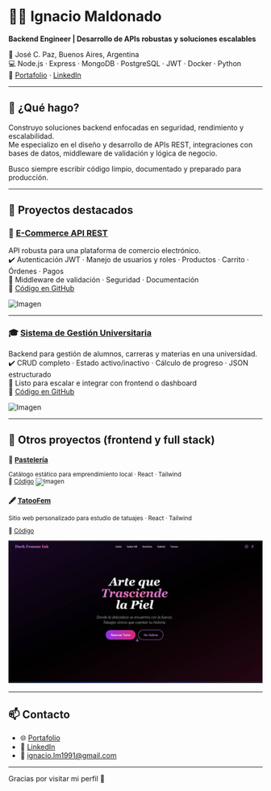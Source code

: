 # 👨‍💻 Ignacio Maldonado

**Backend Engineer | Desarrollo de APIs robustas y soluciones escalables**

📍 José C. Paz, Buenos Aires, Argentina  
💻 Node.js · Express · MongoDB · PostgreSQL · JWT · Docker · Python  
🔗 [Portafolio](https://ignaciobackendengineer.nachoweb.com.ar/) · [LinkedIn](https://www.linkedin.com/in/ignaciomaldo/)  

---

## 🚀 ¿Qué hago?

Construyo soluciones backend enfocadas en seguridad, rendimiento y escalabilidad.  
Me especializo en el diseño y desarrollo de APIs REST, integraciones con bases de datos, middleware de validación y lógica de negocio.

Busco siempre escribir código limpio, documentado y preparado para producción.

---

## 🧩 Proyectos destacados

### 🛒 [E-Commerce API REST]()  
API robusta para una plataforma de comercio electrónico.  
✔️ Autenticación JWT · Manejo de usuarios y roles · Productos · Carrito · Órdenes · Pagos  
🧪 Middleware de validación · Seguridad · Documentación  
🔗 [Código en GitHub](https://github.com/ignacio-leonel/sistemaGestionComercial)

![Imagen](https://ignaciobackendengineer.nachoweb.com.ar/images/proyectos/ecommerce-cover.jpg)

---

### 🎓 [Sistema de Gestión Universitaria]()  
Backend para gestión de alumnos, carreras y materias en una universidad.  
✔️ CRUD completo · Estado activo/inactivo · Cálculo de progreso · JSON estructurado  
🔐 Listo para escalar e integrar con frontend o dashboard  
🔗 [Código en GitHub](https://github.com/ignacio-leonel/sistema_gestion_academica)

![Imagen](https://ignaciobackendengineer.nachoweb.com.ar/images/proyectos/universidad-cover.jpg)

---

## 🧪 Otros proyectos (frontend y full stack)

<sub>

### 🍰 [Pastelería](https://pasteleria-rose.vercel.app/)  
Catálogo estático para emprendimiento local · React · Tailwind  
🔗 [Código](https://github.com/ignacio-leonel/pasteleria)
![Imagen]()


### 🖋️ [TatooFem](https://github.com/ignacio-leonel/Sitio-web-de-Local-de-Tatuajes)  
Sitio web personalizado para estudio de tatuajes · React · Tailwind  


🔗 [Código](https://github.com/ignacio-leonel/Sitio-web-de-Local-de-Tatuajes)


![Imagen](https://github.com/ignacio-leonel/ignacio-leonel/blob/main/hero.jpg)


</sub>

---

## 📫 Contacto

- 🌐 [Portafolio](https://ignaciobackendengineer.nachoweb.com.ar/)  
- 💼 [LinkedIn](https://www.linkedin.com/in/ignaciomaldo/)  
- 📧 ignacio.lm1991@gmail.com

---

Gracias por visitar mi perfil 🙌

